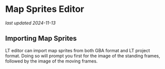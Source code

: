 # Map Sprites Editor

_last updated 2024-11-13_

## Importing Map Sprites

LT editor can import map sprites from both GBA format and LT project format. Doing so will prompt you first for the image of the standing frames, followed by the image of the moving frames.